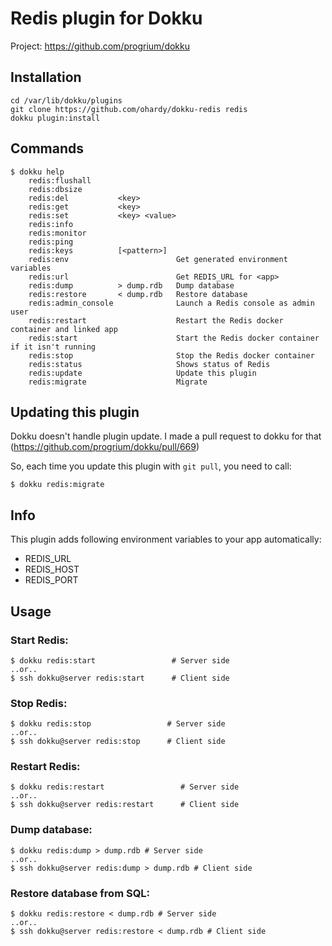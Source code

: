 # Redis plugin for Dokku

Project: https://github.com/progrium/dokku

## Installation

```
cd /var/lib/dokku/plugins
git clone https://github.com/ohardy/dokku-redis redis
dokku plugin:install
```


## Commands
```
$ dokku help
    redis:flushall
    redis:dbsize
    redis:del           <key>
    redis:get           <key>
    redis:set           <key> <value>
    redis:info
    redis:monitor
    redis:ping
    redis:keys          [<pattern>]
    redis:env                        Get generated environment variables
    redis:url                        Get REDIS_URL for <app>
    redis:dump          > dump.rdb   Dump database
    redis:restore       < dump.rdb   Restore database
    redis:admin_console              Launch a Redis console as admin user
    redis:restart                    Restart the Redis docker container and linked app
    redis:start                      Start the Redis docker container if it isn't running
    redis:stop                       Stop the Redis docker container
    redis:status                     Shows status of Redis
    redis:update                     Update this plugin
    redis:migrate                    Migrate
```

## Updating this plugin
Dokku doesn't handle plugin update. I made a pull request to dokku for that (https://github.com/progrium/dokku/pull/669)

So, each time you update this plugin with `git pull`, you need to call:
```
$ dokku redis:migrate
```

## Info
This plugin adds following environment variables to your app automatically:

* REDIS_URL
* REDIS_HOST
* REDIS_PORT

## Usage

### Start Redis:
```
$ dokku redis:start                 # Server side
..or..
$ ssh dokku@server redis:start      # Client side

```

### Stop Redis:
```
$ dokku redis:stop                 # Server side
..or..
$ ssh dokku@server redis:stop      # Client side

```

### Restart Redis:
```
$ dokku redis:restart                 # Server side
..or..
$ ssh dokku@server redis:restart      # Client side

```

### Dump database:
```
$ dokku redis:dump > dump.rdb # Server side
..or..
$ ssh dokku@server redis:dump > dump.rdb # Client side
```

### Restore database from SQL:
```
$ dokku redis:restore < dump.rdb # Server side
..or..
$ ssh dokku@server redis:restore < dump.rdb # Client side
```
